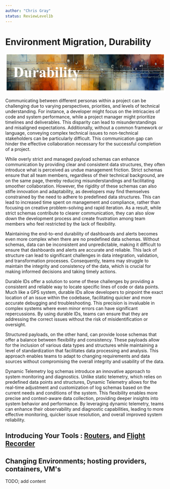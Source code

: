 ```yaml
---
author: "Chris Gray"
status: ReviewLevel1b
---
```


# Environment Migration, Durability

![image](../orig_media/Durability.banner.png)

Communicating between different personas within a project can be challenging due
to varying perspectives, priorities, and levels of technical understanding. For
instance, a developer might focus on the intricacies of code and system
performance, while a project manager might prioritize timelines and
deliverables. This disparity can lead to misunderstandings and misaligned
expectations. Additionally, without a common framework or language, conveying
complex technical issues to non-technical stakeholders can be particularly
difficult. This communication gap can hinder the effective collaboration
necessary for the successful completion of a project.

While overly strict and managed payload schemas can enhance communication by
providing clear and consistent data structures, they often introduce what is
perceived as undue management friction. Strict schemas ensure that all team
members, regardless of their technical background, are on the same page, thereby
reducing misunderstandings and facilitating smoother collaboration. However, the
rigidity of these schemas can also stifle innovation and adaptability, as
developers may find themselves constrained by the need to adhere to predefined
data structures. This can lead to increased time spent on management and
compliance, rather than focusing on creative problem-solving and rapid
iteration. As a result, while strict schemas contribute to clearer
communication, they can also slow down the development process and create
frustration among team members who feel restricted by the lack of flexibility.

Maintaining the end-to-end durability of dashboards and alerts becomes even more
complex when there are no predefined data schemas. Without schemas, data can be
inconsistent and unpredictable, making it difficult to ensure that dashboards
and alerts are accurate and reliable. This lack of structure can lead to
significant challenges in data integration, validation, and transformation
processes. Consequently, teams may struggle to maintain the integrity and
consistency of the data, which is crucial for making informed decisions and
taking timely actions.

Durable IDs offer a solution to some of these challenges by providing a
consistent and reliable way to locate specific lines of code or data points.
Much like a GPS system, durable IDs allow developers to pinpoint the exact
location of an issue within the codebase, facilitating quicker and more accurate
debugging and troubleshooting. This precision is invaluable in complex systems
where even minor errors can have significant repercussions. By using durable
IDs, teams can ensure that they are addressing the correct issues without the
risk of misidentification or oversight.

Structured payloads, on the other hand, can provide loose schemas that offer a
balance between flexibility and consistency. These payloads allow for the
inclusion of various data types and structures while maintaining a level of
standardization that facilitates data processing and analysis. This approach
enables teams to adapt to changing requirements and data sources without
compromising the overall integrity and usability of the data.

Dynamic Telemetry log schemas introduce an innovative approach to system
monitoring and diagnostics. Unlike static telemetry, which relies on predefined
data points and structures, Dynamic Telemetry allows for the real-time
adjustment and customization of log schemas based on the current needs and
conditions of the system. This flexibility enables more precise and
context-aware data collection, providing deeper insights into system behavior
and performance. By leveraging dynamic telemetry, teams can enhance their
observability and diagnostic capabilities, leading to more effective monitoring,
quicker issue resolution, and overall improved system reliability.

## Introducing Your Tools : [Routers](./Architecture.Components.FiltersAndRouters.document.md), and [Flight Recorder](./Architecture.FlightRecorder.Overview.document.md)

## Changing Environments;  hosting providers, containers, VM's

TODO;  add content
